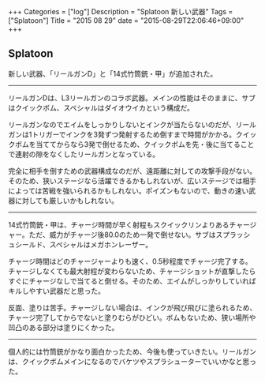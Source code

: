 +++
Categories = ["log"]
Description = "Splatoon 新しい武器"
Tags = ["Splatoon"]
Title = "2015 08 29"
date = "2015-08-29T22:06:46+09:00"
+++

## Splatoon
新しい武器、「リールガンD」と「14式竹筒銃・甲」が追加された。

----

リールガンDは、L3リールガンのコラボ武器。メインの性能はそのままに、サブはクイックボム、スペシャルはダイオウイカという構成だ。

リールガンなのでエイムをしっかりしないとインクが当たらないのだが、リールガンは1トリガーでインクを3発ずつ発射するため倒すまで時間がかかる。クイックボムを当ててからなら3発で倒せるため、クイックボムを先・後に当てることで連射の隙をなくしたリールガンとなっている。

完全に相手を倒すための武器構成なのだが、遠距離に対しての攻撃手段がない。そのため、狭いステージなら活躍できるかもしれないが、広いステージでは相手によっては苦戦を強いられるかもしれない。ポイズンもないので、動きの速い武器に対しても厳しいかもしれない。

----

14式竹筒銃・甲は、チャージ時間が早く射程もスクイックリンよりあるチャージャー。ただ、威力がチャージ後80.0のため一発で倒せない。サブはスプラッシュシールド、スペシャルはメガホンレーザー。

チャージ時間はどのチャージャーよりも速く、0.5秒程度でチャージ完了する。チャージしなくても最大射程が変わらないため、チャージショットが直撃したらすぐにチャージなしで当てると倒せる。そのため、エイムがしっかりしていればキルしやすい武器だと思った。

反面、塗りは苦手。チャージしない場合は、インクが飛び飛びに塗られるため、チャージ完了してからでないと塗りむらがひどい。ボムもないため、狭い場所や凹凸のある部分は塗りにくかった。

----

個人的には竹筒銃がかなり面白かったため、今後も使っていきたい。リールガンは、クイックボムメインになるのでバケツやスプラシューターでいいかなと思った。